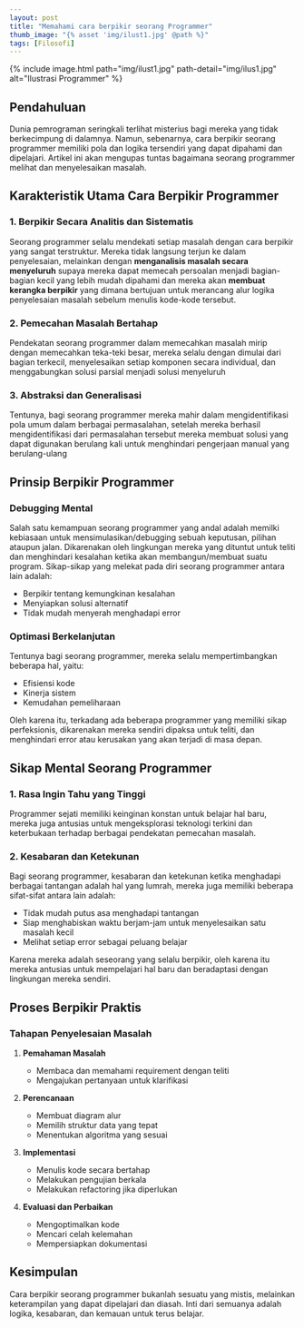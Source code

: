 ```yaml
---
layout: post
title: "Memahami cara berpikir seorang Programmer"
thumb_image: "{% asset 'img/ilust1.jpg' @path %}"
tags: [Filosofi]
---
```

{% include image.html path="img/ilust1.jpg" path-detail="img/ilus1.jpg" alt="Ilustrasi Programmer" %}

## Pendahuluan

Dunia pemrograman seringkali terlihat misterius bagi mereka yang tidak berkecimpung di dalamnya. Namun, sebenarnya, cara berpikir seorang programmer memiliki pola dan logika tersendiri yang dapat dipahami dan dipelajari. Artikel ini akan mengupas tuntas bagaimana seorang programmer melihat dan menyelesaikan masalah.

## Karakteristik Utama Cara Berpikir Programmer

### 1. Berpikir Secara Analitis dan Sistematis

Seorang programmer selalu mendekati setiap masalah dengan cara berpikir yang sangat terstruktur. Mereka tidak langsung terjun ke dalam penyelesaian, melainkan dengan **menganalisis masalah secara menyeluruh** supaya mereka dapat memecah persoalan menjadi bagian-bagian kecil yang lebih mudah dipahami dan mereka akan **membuat kerangka berpikir** yang dimana bertujuan untuk merancang alur logika penyelesaian masalah sebelum menulis kode-kode tersebut.

### 2. Pemecahan Masalah Bertahap

Pendekatan seorang programmer dalam memecahkan masalah mirip dengan memecahkan teka-teki besar, mereka selalu dengan dimulai dari bagian terkecil, menyelesaikan setiap komponen secara individual, dan menggabungkan solusi parsial menjadi solusi menyeluruh

### 3. Abstraksi dan Generalisasi

Tentunya, bagi seorang programmer mereka mahir dalam mengidentifikasi pola umum dalam berbagai permasalahan, setelah mereka berhasil mengidentifikasi dari permasalahan tersebut mereka membuat solusi yang dapat digunakan berulang kali untuk menghindari pengerjaan manual yang berulang-ulang

## Prinsip Berpikir Programmer

### Debugging Mental

Salah satu kemampuan seorang programmer yang andal adalah memilki kebiasaan untuk mensimulasikan/debugging sebuah keputusan, pilihan ataupun jalan. Dikarenakan oleh lingkungan mereka yang dituntut untuk teliti dan menghindari kesalahan ketika akan membangun/membuat suatu program.
Sikap-sikap yang melekat pada diri seorang programmer antara lain adalah:
- Berpikir tentang kemungkinan kesalahan
- Menyiapkan solusi alternatif
- Tidak mudah menyerah menghadapi error

### Optimasi Berkelanjutan

Tentunya bagi seorang programmer, mereka selalu mempertimbangkan beberapa hal, yaitu:
- Efisiensi kode
- Kinerja sistem
- Kemudahan pemeliharaan

Oleh karena itu, terkadang ada beberapa programmer yang memiliki sikap perfeksionis, dikarenakan mereka sendiri dipaksa untuk teliti, dan menghindari error atau kerusakan yang akan terjadi di masa depan.

## Sikap Mental Seorang Programmer

### 1. Rasa Ingin Tahu yang Tinggi

Programmer sejati memiliki keinginan konstan untuk belajar hal baru, mereka juga antusias untuk mengeksplorasi teknologi terkini dan keterbukaan terhadap berbagai pendekatan pemecahan masalah.

### 2. Kesabaran dan Ketekunan

Bagi seorang programmer, kesabaran dan ketekunan ketika menghadapi berbagai tantangan adalah hal yang lumrah, mereka juga memiliki beberapa sifat-sifat antara lain adalah:
- Tidak mudah putus asa menghadapi tantangan
- Siap menghabiskan waktu berjam-jam untuk menyelesaikan satu masalah kecil
- Melihat setiap error sebagai peluang belajar

Karena mereka adalah seseorang yang selalu berpikir, oleh karena itu mereka antusias untuk mempelajari hal baru dan beradaptasi dengan lingkungan mereka sendiri.

## Proses Berpikir Praktis

### Tahapan Penyelesaian Masalah

1. **Pemahaman Masalah**
   - Membaca dan memahami requirement dengan teliti
   - Mengajukan pertanyaan untuk klarifikasi

2. **Perencanaan**
   - Membuat diagram alur
   - Memilih struktur data yang tepat
   - Menentukan algoritma yang sesuai

3. **Implementasi**
   - Menulis kode secara bertahap
   - Melakukan pengujian berkala
   - Melakukan refactoring jika diperlukan

4. **Evaluasi dan Perbaikan**
   - Mengoptimalkan kode
   - Mencari celah kelemahan
   - Mempersiapkan dokumentasi

## Kesimpulan

Cara berpikir seorang programmer bukanlah sesuatu yang mistis, melainkan keterampilan yang dapat dipelajari dan diasah. Inti dari semuanya adalah logika, kesabaran, dan kemauan untuk terus belajar.
